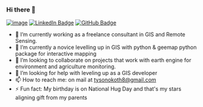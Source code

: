 ### Hi there 👋

[![image](https://img.shields.io/twitter/follow/tyson_okoth?style=social)](https://twitter.com/tyson_okoth)
[![LinkedIn Badge](https://img.shields.io/badge/My-LinkedIn-blue)](https://www.linkedin.com/in/okoth-tyson-0968a9178/)
[![GitHub Badge](https://img.shields.io/github/followers/tokoth?style=social)](https://github.com/tokoth)

- 🔭 I’m currently working as a freelance consultant in GIS and Remote Sensing. 
- 🌱 I’m currently a novice levelling up in GIS with python & geemap python package for interactive mapping
- 👯 I’m looking to collaborate on projects that work with earth engine for environment and agriculture monitoring.
- 🤔 I’m looking for help with leveling up as a GIS developer
- 📫 How to reach me: on mail at tysonokoth8@gmail.com 
- ⚡ Fun fact: My birthday is on National Hug Day and that's my stars aligning gift from my parents
